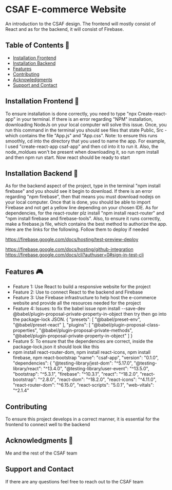 # CSAF E-commerce Website

An introduction to the CSAF design. The frontend will mostly consist of React and as for the backend, it will consist of Firebase.
## Table of Contents 🤖
- [Installation Frontend](#installation)
- [Installation Backend](#usage)
- [Features](#features)
- [Contributing](#contributing)
- [Acknowledgments](#Acknowledgments)
- [Support and Contact](#support-and-contact)

## Installation Frontend 🫡
To ensure installation is done correctly, you need to type "npx Create-react-app" in your terminal. If there is an error regarding "NPM" installation, downloading NodeJs on your local computer will solve this issue. Once, you run this command in the terminal you should see files that state Public, Src - which contains the file "App.js" and "App.css". Note: to ensure this runs smoothly, cd into the directory that you used to name the app. For example, I used "create-react-app csaf-app" and then cd into it to run it. Also, the node_moldues won't be present when downloading it, so run npm install and then npm run start. Now react should be ready to start

## Installation Backend 🫡
As for the backend aspect of the project, type in the terminal "npm install firebase" and you should see it begin to download. If there is an error regarding "npm firebase", then that means you must download nodejs  on your local computer. Once that is done, you should be able to import Firebase and not get a yellow line depending on your chosen IDE. As for dependencies, for the react-router plz install "npm install react-router" and "npm install firebase and firebase-tools". Also, to ensure it runs correctly, make a firebase.js file, which contains the best method to authorize the app. Here are the links for the following. Follow them to deploy if needed

https://firebase.google.com/docs/hosting/test-preview-deploy
  
https://firebase.google.com/docs/hosting/github-integration  
https://firebase.google.com/docs/cli?authuser=0#sign-in-test-cli

## Features  🎮
- Feature 1: Use React to build a responsive website for the project
- Feature 2: Use to connect React to the backend and Firebase
- Feature 3: Use Firebase infrastructure to help host the e-commerce website and provide all the resources needed for the project
- Feature 4: Issues: to fix the babel issue
npm install --save-dev @babel/plugin-proposal-private-property-in-object then try
then go into the package-lock JSON.
{
  "presets": [
    "@babel/preset-env",
    "@babel/preset-react"
  ],
  "plugins": [
    "@babel/plugin-proposal-class-properties",
    "@babel/plugin-proposal-private-methods",
    "@babel/plugin-proposal-private-property-in-object"
  ]
}
- Feature 5: To ensure that the dependencies are correct, inside the package-lock.json it should look like this
-  npm install react-router-dom, npm install react-icons, npm install firebase, npm react-bootstrap
   "name": "csaf-app",
      "version": "0.1.0",
      "dependencies": {
        "@testing-library/jest-dom": "^5.17.0",
        "@testing-library/react": "^13.4.0",
        "@testing-library/user-event": "^13.5.0",
        "bootstrap": "^5.3.1",
        "firebase": "^10.3.1",
        "react": "^18.2.0",
        "react-bootstrap": "^2.8.0",
        "react-dom": "^18.2.0",
        "react-icons": "^4.11.0",
        "react-router-dom": "^6.15.0",
        "react-scripts": "5.0.1",
        "web-vitals": "^2.1.4"
  
## Contributing
To ensure this project develops in a correct manner, it is essential for the frontend to connect well to the backend


## Acknowledgments 🥇
Me and the rest of the CSAF team

## Support and Contact

If there are any questions feel free to reach out to the CSAF team

